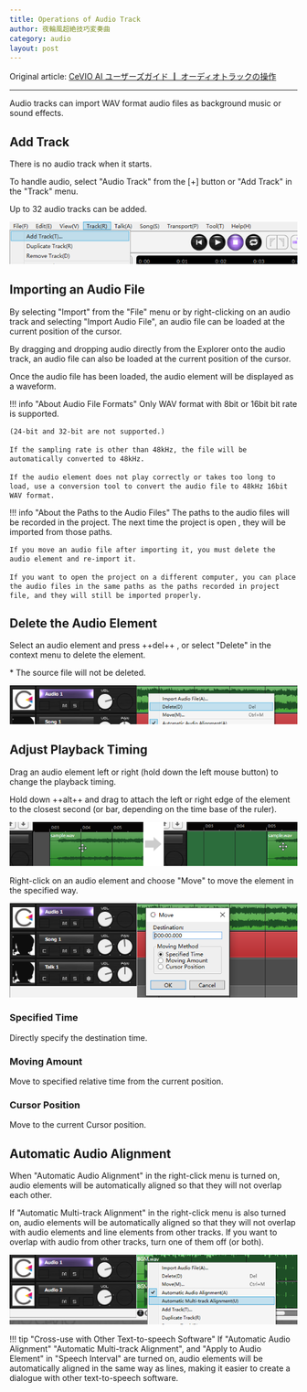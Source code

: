 ```yaml
---
title: Operations of Audio Track
author: 夜輪風超絶技巧変奏曲
category: audio
layout: post
---
```

Original article: [CeVIO AI ユーザーズガイド ┃ オーディオトラックの操作](https://cevio.jp/guide/cevio_ai/audio/)

---

Audio tracks can import WAV format audio files as background music or sound effects.

## Add Track

There is no audio track when it starts.

To handle audio, select "Audio Track" from the [+] button or "Add Track" in the "Track" menu.

Up to 32 audio tracks can be added.

![add track](images/audio_1.png)

## Importing an Audio File

By selecting "Import" from the "File" menu or by right-clicking on an audio track and selecting "Import Audio File", an audio file can be loaded at the current position of the cursor.

By dragging and dropping audio directly from the Explorer onto the audio track, an audio file can also be loaded at the current position of the cursor.

Once the audio file has been loaded, the audio element will be displayed as a waveform.

!!! info "About Audio File Formats"
    Only WAV format with 8bit or 16bit bit rate is supported.

    (24-bit and 32-bit are not supported.)

    If the sampling rate is other than 48kHz, the file will be automatically converted to 48kHz.
    
    If the audio element does not play correctly or takes too long to load, use a conversion tool to convert the audio file to 48kHz 16bit WAV format.

!!! info "About the Paths to the Audio Files"
    The paths to the audio files will be recorded in the project. The next time the project is open , they will be imported from those paths.

    If you move an audio file after importing it, you must delete the audio element and re-import it.

    If you want to open the project on a different computer, you can place the audio files in the same paths as the paths recorded in project file, and they will still be imported properly.

## Delete the Audio Element

Select an audio element and press ++del++ , or select "Delete" in the context menu to delete the element.

\* The source file will not be deleted.

![delete audio element](images/audio_3.png)

## Adjust Playback Timing

Drag an audio element left or right (hold down the left mouse button) to change the playback timing.

Hold down ++alt++ and drag to attach the left or right edge of the element to the closest second (or bar, depending on the time base of the ruler).

![adjust audio playback time](images/audio_4.png)

Right-click on an audio element and choose "Move" to move the element in the specified way.

![move audio element](images/audio_5.png)

### Specified Time

Directly specify the destination time.

### Moving Amount

Move to specified relative time from the current position.

### Cursor Position

Move to the current Cursor position.

## Automatic Audio Alignment

When "Automatic Audio Alignment" in the right-click menu is turned on, audio elements will be automatically aligned so that they will not overlap each other.

If "Automatic Multi-track Alignment" in the right-click menu is also turned on, audio elements will be automatically aligned so that they will not overlap with audio elements and line elements from other tracks. If you want to overlap with audio from other tracks, turn one of them off (or both).

![auto align audio](images/audio_6.png)

!!! tip "Cross-use with Other Text-to-speech Software"
    If "Automatic Audio Alignment" "Automatic Multi-track Alignment", and "Apply to Audio Element" in "Speech Interval" are turned on, audio elements will be automatically aligned in the same way as lines, making it easier to create a dialogue with other text-to-speech software.
